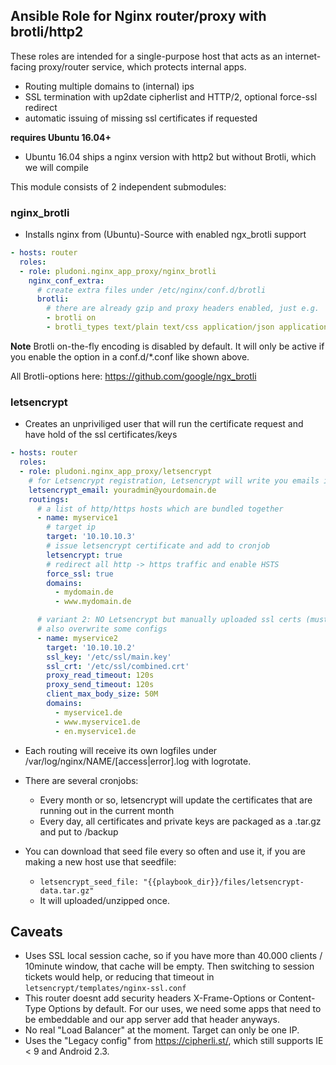 ## Ansible Role for Nginx router/proxy with brotli/http2

These roles are intended for a single-purpose host that acts as an internet-facing proxy/router service, which protects internal apps.

* Routing multiple domains to (internal) ips
* SSL termination with up2date cipherlist and HTTP/2, optional force-ssl redirect
* automatic issuing of missing ssl certificates if requested

**requires Ubuntu 16.04+**

* Ubuntu 16.04 ships a nginx version with http2 but without Brotli, which we will compile

This module consists of 2 independent submodules:

### nginx_brotli

* Installs nginx from (Ubuntu)-Source with enabled ngx_brotli support

```yaml
- hosts: router
  roles:
  - role: pludoni.nginx_app_proxy/nginx_brotli
    nginx_conf_extra:
      # create extra files under /etc/nginx/conf.d/brotli
      brotli:
        # there are already gzip and proxy headers enabled, just e.g.
        - brotli on
        - brotli_types text/plain text/css application/json application/javascript application/x-javascript text/xml application/xml application/xml+rss text/javascript
```

**Note** Brotli on-the-fly encoding is disabled by default. It will only be active if you enable the option in a conf.d/*.conf like shown above.

All Brotli-options here: https://github.com/google/ngx_brotli

### letsencrypt

* Creates an unpriviliged user that will run the certificate request and have hold of the ssl certificates/keys

```yaml
- hosts: router
  roles:
  - role: pludoni.nginx_app_proxy/letsencrypt
    # for Letsencrypt registration, Letsencrypt will write you emails if your certificates are about to expire
    letsencrypt_email: youradmin@yourdomain.de
    routings:
      # a list of http/https hosts which are bundled together
      - name: myservice1
        # target ip
        target: '10.10.10.3'
        # issue letsencrypt certificate and add to cronjob
        letsencrypt: true
        # redirect all http -> https traffic and enable HSTS
        force_ssl: true
        domains:
          - mydomain.de
          - www.mydomain.de

      # variant 2: NO Letsencrypt but manually uploaded ssl certs (must to by yourself before)
      # also overwrite some configs
      - name: myservice2
        target: '10.10.10.2'
        ssl_key: '/etc/ssl/main.key'
        ssl_crt: '/etc/ssl/combined.crt'
        proxy_read_timeout: 120s
        proxy_send_timeout: 120s
        client_max_body_size: 50M
        domains:
          - myservice1.de
          - www.myservice1.de
          - en.myservice1.de
```

* Each routing will receive its own logfiles under /var/log/nginx/NAME/[access|error].log with logrotate.
* There are several cronjobs:
  * Every month or so, letsencrypt will update the certificates that are running out in the current month
  * Every day, all certificates and private keys are packaged as a .tar.gz and put to /backup

* You can download that seed file every so often and use it, if you are making a new host use that seedfile:
  * ``letsencrypt_seed_file: "{{playbook_dir}}/files/letsencrypt-data.tar.gz"``
  * It will uploaded/unzipped once.

## Caveats

* Uses SSL local session cache, so if you have more than 40.000 clients / 10minute window, that cache will be empty. Then switching to session tickets would help, or reducing that timeout in ``letsencrypt/templates/nginx-ssl.conf``
* This router doesnt add security headers X-Frame-Options or Content-Type Options by default. For our uses, we need some apps that need to be embeddable and our app server add that header anyways.
* No real "Load Balancer" at the moment. Target can only be one IP.
* Uses the "Legacy config" from https://cipherli.st/, which still supports IE &lt; 9 and Android 2.3.
